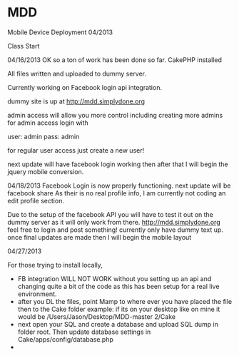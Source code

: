 MDD
===

Mobile Device Deployment 04/2013

Class Start



04/16/2013
OK so a ton of work has been done so far.
CakePHP installed

All files written and uploaded to dummy server.

Currently working on Facebook login api integration.

dummy site is up at http://mdd.simplydone.org

admin access will allow you more control including creating more admins
for admin access login with

user:   admin
pass:   admin


for regular user access just create a new user!

next update will have facebook login working then after that
I will begin the jquery mobile conversion.


04/18/2013
Facebook Login is now properly functioning.
next update will be facebook share
As their is no real profile info, I am currently not coding an edit profile section.

Due to the setup of the facebook API you will have to test it out on the dummy server as 
it will only work from there.   http://mdd.simplydone.org
feel free to login and post something!
currently only have dummy text up.
once final updates are made then I will begin the mobile layout

04/27/2013

For those trying to install locally, 
- FB integration WILL NOT WORK without you setting up an api and changing quite a bit of the code as this has been setup for a real live environment.
- after you DL the files, point Mamp to where ever you have placed the file then to the Cake folder example: if its on your desktop like on mine it would be /Users/Jason/Desktop/MDD-master 2/Cake
- next open your SQL and create a database and upload SQL dump in folder root. Then update database settings in Cake/apps/config/database.php
- 


